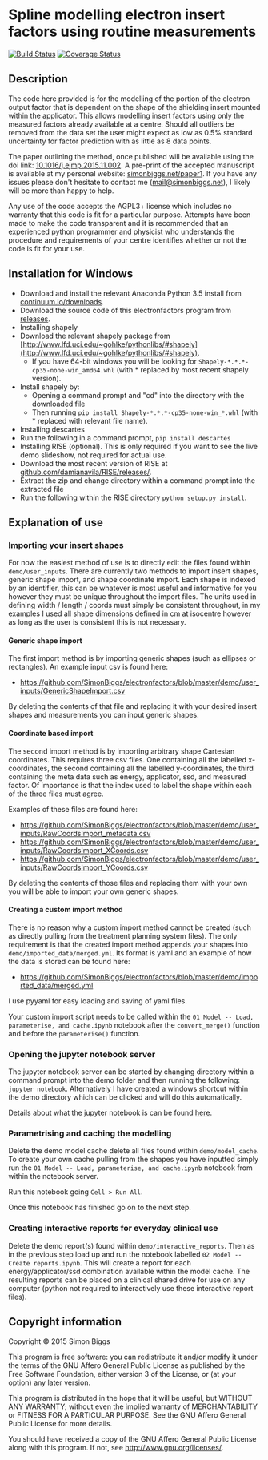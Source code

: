 # Spline modelling electron insert factors using routine measurements

[![Build Status](https://travis-ci.org/SimonBiggs/electronfactors.svg?branch=master)](https://travis-ci.org/SimonBiggs/electronfactors)
[![Coverage Status](https://coveralls.io/repos/SimonBiggs/equivalent-ellipse-spline-modelling/badge.svg)](https://coveralls.io/r/SimonBiggs/equivalent-ellipse-spline-modelling)

## Description
The code here provided is for the modelling of the portion of the electron output factor that is dependent on the shape of the shielding insert mounted within the applicator. This allows modelling insert factors using only the measured factors already available at a centre. Should all outliers be removed from the data set the user might expect as low as 0.5% standard uncertainty for factor prediction with as little as 8 data points.

The paper outlining the method, once published will be available using the doi link: [10.1016/j.ejmp.2015.11.002](http://dx.doi.org/10.1016/j.ejmp.2015.11.002). A pre-print of the accepted manuscript is available at my personal website: [simonbiggs.net/paper1](http://simonbiggs.net/paper1). If you have any issues please don't hesitate to contact me (mail@simonbiggs.net), I likely will be more than happy to help. 

Any use of the code accepts the AGPL3+ license which includes no warranty that this code is fit for a particular purpose. Attempts have been made to make the code transparent and it is recommended that an experienced python programmer and physicist who understands the procedure and requirements of your centre identifies whether or not the code is fit for your use.


## Installation for Windows
 * Download and install the relevant Anaconda Python 3.5 install from [continuum.io/downloads](https://www.continuum.io/downloads).
 * Download the source code of this electronfactors program from [releases](https://github.com/SimonBiggs/electronfactors/releases).
 * Installing shapely
  * Download the relevant shapely package from [http://www.lfd.uci.edu/~gohlke/pythonlibs/#shapely](http://www.lfd.uci.edu/~gohlke/pythonlibs/#shapely).
    * If you have 64-bit windows you will be looking for `Shapely-*.*.*-cp35-none-win_amd64.whl` (with * replaced by most recent shapely version).
  * Install shapely by:
    * Opening a command prompt and "cd" into the directory with the downloaded file
    * Then running `pip install Shapely-*.*.*-cp35-none-win_*.whl` (with * replaced with relevant file name).
 * Installing descartes
  * Run the following in a command prompt, `pip install descartes`
 * Installing RISE (optional). This is only required if you want to see the live demo slideshow, not required for actual use.
  * Download the most recent version of RISE at [github.com/damianavila/RISE/releases/](https://github.com/damianavila/RISE/releases/).
  * Extract the zip and change directory within a command prompt into the extracted file
  * Run the following within the RISE directory `python setup.py install`.

  
## Explanation of use
### Importing your insert shapes
For now the easiest method of use is to directly edit the files found within `demo/user_inputs`. There are currently two methods to import insert shapes, generic shape import, and shape coordinate import. Each shape is indexed by an identifier, this can be whatever is most useful and informative for you however they must be unique throughout the import files. The units used in defining width / length / coords must simply be consistent throughout, in my examples I used all shape dimensions defined in cm at isocentre however as long as the user is consistent this is not necessary.

#### Generic shape import
The first import method is by importing generic shapes (such as ellipses or rectangles). An example input csv is found here:

 * https://github.com/SimonBiggs/electronfactors/blob/master/demo/user_inputs/GenericShapeImport.csv
 
By deleting the contents of that file and replacing it with your desired insert shapes and measurements you can input generic shapes.

#### Coordinate based import
The second import method is by importing arbitrary shape Cartesian coordinates. This requires three csv files. One containing all the labelled x-coordinates, the second containing all the labelled y-coordinates, the third containing the meta data such as energy, applicator, ssd, and measured factor. Of importance is that the index used to label the shape within each of the three files must agree.

Examples of these files are found here:

 * https://github.com/SimonBiggs/electronfactors/blob/master/demo/user_inputs/RawCoordsImport_metadata.csv
 * https://github.com/SimonBiggs/electronfactors/blob/master/demo/user_inputs/RawCoordsImport_XCoords.csv
 * https://github.com/SimonBiggs/electronfactors/blob/master/demo/user_inputs/RawCoordsImport_YCoords.csv

By deleting the contents of those files and replacing them with your own you will be able to import your own generic shapes.

#### Creating a custom import method
There is no reason why a custom import method cannot be created (such as directly pulling from the treatment planning system files). The only requirement is that the created import method appends your shapes into `demo/imported_data/merged.yml`. Its format is yaml and an example of how the data is stored can be found here:

 * https://github.com/SimonBiggs/electronfactors/blob/master/demo/imported_data/merged.yml

I use pyyaml for easy loading and saving of yaml files.
 
Your custom import script needs to be called within the `01 Model -- Load, parameterise, and cache.ipynb` notebook after the `convert_merge()` function and before the `parameterise()` function.

### Opening the jupyter notebook server
The jupyter notebook server can be started by changing directory within a command prompt into the demo folder and then running the following: `jupyter notebook`. Alternatively I have created a windows shortcut within the demo directory which can be clicked and will do this automatically.

Details about what the jupyter notebook is can be found [here](http://jupyter-notebook-beginner-guide.readthedocs.org/en/latest/what_is_jupyter.html).

### Parametrising and caching the modelling
Delete the demo model cache delete all files found within `demo/model_cache`. To create your own cache pulling from the shapes you have inputted simply run the `01 Model -- Load, parameterise, and cache.ipynb` notebook from within the notebook server.

Run this notebook going `Cell > Run All`.

Once this notebook has finished go on to the next step.

### Creating interactive reports for everyday clinical use
Delete the demo report(s) found within `demo/interactive_reports`. Then as in the previous step load up and run the notebook labelled `02 Model -- Create reports.ipynb`. This will create a report for each energy/applicator/ssd combination available within the model cache. The resulting reports can be placed on a clinical shared drive for use on any computer (python not required to interactively use these interactive report files).


## Copyright information
Copyright &#169; 2015  Simon Biggs

This program is free software: you can redistribute it and/or modify
it under the terms of the GNU Affero General Public License as published
by the Free Software Foundation, either version 3 of the License, or
(at your option) any later version.

This program is distributed in the hope that it will be useful,
but WITHOUT ANY WARRANTY; without even the implied warranty of
MERCHANTABILITY or FITNESS FOR A PARTICULAR PURPOSE.  See the
GNU Affero General Public License for more details.

You should have received a copy of the GNU Affero General Public License
along with this program.  If not, see <http://www.gnu.org/licenses/>.
